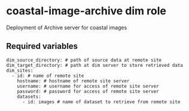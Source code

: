 # coastal-image-archive dim role
Deployment of Archive server for coastal images

## Required variables

```
dim_source_directory: # path of source data at remote site
dim_target_directory: # path at dim server to store retrieved data
dim_sites:
  - id: # name of remote site
    hostname: # hostname of remote site server
    username: # username for access of remote site server
    password: # password for access of remote site server
    datasets:
      - id: images # name of dataset to retrieve from remote site
```
